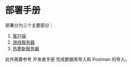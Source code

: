 # 部署手册

部署分为三个主要部分：

1. [客户端](README_FRONTEND.md)  
2. [游戏服务器](README_BACKEND.md)
3. [热更新服务器](README_HOT_UPDATE_SERVER.md)

此外需要参考 开发者手册 完成数据库导入和 Postman 的导入。
